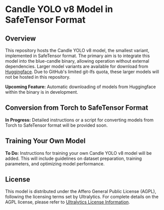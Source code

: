# Candle YOLO v8 Model in SafeTensor Format

## Overview

This repository hosts the Candle YOLO v8 model, the smallest variant, implemented in SafeTensor format. The primary aim is to integrate this model into the blue-candle binary, allowing operation without external dependencies. Larger model variants are available for download from [Huggingface](https://huggingface.co/lmz/candle-yolo-v8/tree/main). Due to GitHub's limited git-lfs quota, these larger models will not be hosted in this repository.

**Upcoming Feature:** Automatic downloading of models from Huggingface within the binary is in development.

## Conversion from Torch to SafeTensor Format

**In Progress:** Detailed instructions or a script for converting models from Torch to SafeTensor format will be provided soon.

## Training Your Own Model

**To Do:** Instructions for training your own Candle YOLO v8 model will be added. This will include guidelines on dataset preparation, training parameters, and optimizing model performance.

## License

This model is distributed under the Affero General Public License (AGPL), following the licensing terms set by Ultralytics. For complete details on the AGPL license, please refer to [Ultralytics License Information](https://github.com/ultralytics/ultralytics/).

